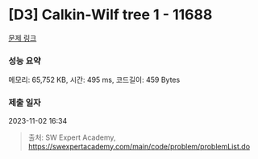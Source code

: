 # [D3] Calkin-Wilf tree 1 - 11688 

[문제 링크](https://swexpertacademy.com/main/code/problem/problemDetail.do?contestProbId=AXgZSOn6ApIDFASW) 

### 성능 요약

메모리: 65,752 KB, 시간: 495 ms, 코드길이: 459 Bytes

### 제출 일자

2023-11-02 16:34



> 출처: SW Expert Academy, https://swexpertacademy.com/main/code/problem/problemList.do